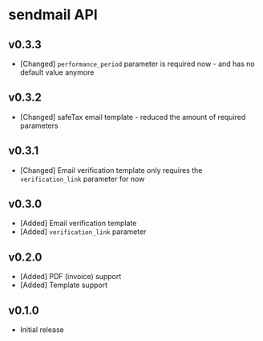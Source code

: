 # sendmail API

## v0.3.3
- [Changed] `performance_period` parameter is required now - and has no default value anymore

## v0.3.2
- [Changed] safeTax email template - reduced the amount of required parameters

## v0.3.1
- [Changed] Email verification template only requires the `verification_link` parameter for now

## v0.3.0
- [Added] Email verification template
- [Added] `verification_link` parameter

## v0.2.0
- [Added] PDF (invoice) support
- [Added] Template support

## v0.1.0
- Initial release